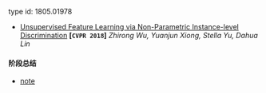 

type id: 1805.01978
- [Unsupervised Feature Learning via Non-Parametric Instance-level
  Discrimination](http://arxiv.org/abs/1805.01978)
  **[`CVPR 2018`]** *Zhirong Wu, Yuanjun Xiong, Stella Yu, Dahua Lin*

#### 阶段总结

- [note](https://ayiinnn.github.io/Essay/src/note/note1)

